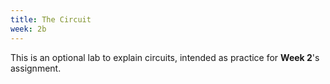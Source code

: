 ```yaml
---
title: The Circuit
week: 2b
---
```


This is an optional lab to explain circuits, intended as practice for **Week 2**'s assignment.